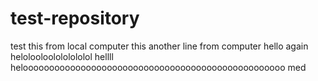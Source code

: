 # test-repository
test this from local computer
this another line from computer
hello again 
helolooloolololololol
hellll
heloooooooooooooooooooooooooooooooooooooooooooooooooo
med
